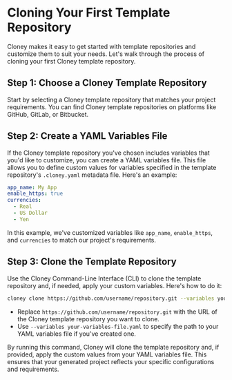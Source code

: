 # Cloning Your First Template Repository

Cloney makes it easy to get started with template repositories and customize them to suit your needs. Let's walk through the process of cloning your first Cloney template repository.

## Step 1: Choose a Cloney Template Repository

Start by selecting a Cloney template repository that matches your project requirements. You can find Cloney template repositories on platforms like GitHub, GitLab, or Bitbucket.

## Step 2: Create a YAML Variables File

If the Cloney template repository you've chosen includes variables that you'd like to customize, you can create a YAML variables file. This file allows you to define custom values for variables specified in the template repository's `.cloney.yaml` metadata file. Here's an example:

```yaml title=".cloney-vars.yaml"
app_name: My App
enable_https: true
currencies:
  - Real
  - US Dollar
  - Yen
```

In this example, we've customized variables like `app_name`, `enable_https`, and `currencies` to match our project's requirements.

## Step 3: Clone the Template Repository

Use the Cloney Command-Line Interface (CLI) to clone the template repository and, if needed, apply your custom variables. Here's how to do it:

```bash
cloney clone https://github.com/username/repository.git --variables your-variables-file.yaml
```

- Replace `https://github.com/username/repository.git` with the URL of the Cloney template repository you want to clone.
- Use `--variables your-variables-file.yaml` to specify the path to your YAML variables file if you've created one.

By running this command, Cloney will clone the template repository and, if provided, apply the custom values from your YAML variables file. This ensures that your generated project reflects your specific configurations and requirements.
